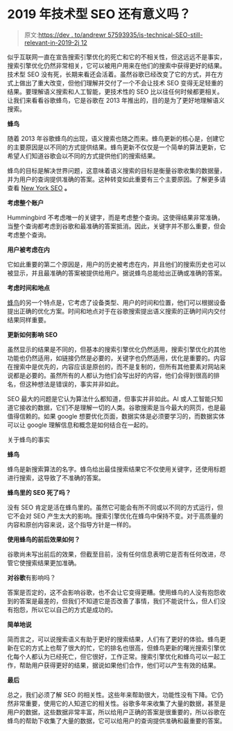 # 2019 年技术型 SEO 还有意义吗？

> 原文:[https://dev . to/andrewr 57593935/is-technical-SEO-still-relevant-in-2019-2j 12](https://dev.to/andrewr57593935/is-technical-seo-still-relevant-in-2019-2j12)

似乎互联网一直在宣告搜索引擎优化的死亡和它的不相关性，但这远远不是事实，搜索引擎优化仍然非常相关，它可以被用户用来在他们的搜索中获得更好的结果。技术型 SEO 没有死，长期来看还会活着。虽然谷歌已经改变了它的方式，并在方式上做出了重大改变，但他们理解并交付了一个不会让技术 SEO 变得无足轻重的结果。要理解语义搜索和人工智能，更技术性的 SEO 比以往任何时候都更相关。让我们来看看谷歌蜂鸟，它是谷歌在 2013 年推出的，目的是为了更好地理解语义搜索。

**蜂鸟**

随着 2013 年谷歌蜂鸟的出现，语义搜索也随之而来。蜂鸟更新的核心是，创建它的主要原因是以不同的方式提供结果。蜂鸟更新不仅仅是一个简单的算法更新，它希望人们知道谷歌会以不同的方式提供他们的搜索结果。

蜂鸟的目标是解决世界问题，这意味着语义搜索的目标是衡量谷歌收集的数据量，并为用户的查询提供准确的答案。这种转变如此重要有三个主要原因。了解更多请查看 [New York SEO](https://www.tayloright.com/) **。**

**考虑整个账户**

Hummingbird 不考虑唯一的关键字，而是考虑整个查询。这使得结果非常准确，当整个查询都考虑到谷歌和最准确的答案抵消。因此，关键字并不那么重要，但会考虑整个查询。

**用户被考虑在内**

它如此重要的第二个原因是，用户的历史被考虑在内，并且他们的搜索历史也可以被显示，并且最准确的答案被提供给用户。据说蜂鸟总能给出正确或准确的答案。

**考虑时间和地点**

[蜂鸟](https://www.forbes.com/sites/denispinsky/2013/09/30/google-hummingbird/)的另一个特点是，它考虑了设备类型、用户的时间和位置，他们可以根据设备提出正确的优化方案。时间和地点对于在谷歌搜索提出语义搜索的正确时间内交付结果同样重要。

**更新如何影响 SEO**

虽然显示的结果是不同的，但基本的搜索引擎优化仍然适用，搜索引擎优化的其他功能也仍然适用，如链接仍然是必要的，关键字也仍然适用，优化是重要的。内容在搜索中是优先的，内容应该是原创的，而不是复制的，但所有其他要素对网站来说都是必要的。虽然所有的人都认为他们会写出好的内容，他们会得到很高的排名，但这种想法是错误的，事实并非如此。

SEO 最大的问题是它认为算法什么都知道，但事实并非如此。AI 或人工智能只知道它接收的数据，它们不是理解一切的人类。谷歌搜索是当今最大的网页，也是最值得信赖的。如果 google 想要优化页面，数据实体是必须要学习的，而数据实体可以让 google 理解信息和概念是如何结合在一起的。

关于蜂鸟的事实

**蜂鸟**

蜂鸟是新搜索算法的名字。蜂鸟给出最佳搜索结果它不仅使用关键字，还使用标题进行搜索，这导致了不准确的答案。

**蜂鸟里的 SEO 死了吗？**

没有 SEO 肯定是活在蜂鸟里的。虽然它可能会有所不同或以不同的方式运行，但它不会对 SEO 产生太大的影响。搜索引擎优化在蜂鸟中保持不变。对于高质量的内容和原创内容来说，这个指导方针是一样的。

**使用蜂鸟的前后效果如何？**

谷歌尚未写出前后的效果，但截至目前，没有任何信息表明它是否有任何改进，尽管它使搜索结果更加准确。

**对谷歌**有影响吗？

答案是否定的，这不会影响谷歌，也不会让它变得更糟。使用蜂鸟的人没有抱怨收到的答案是最差的，但我们不知道它是否改善了事情，我们不能说什么，但人们没有抱怨，所以它以自己的方式是成功的。

**简单地说**

简而言之，可以说搜索语义有助于更好的搜索结果，人们有了更好的体验。蜂鸟更新在它的方式上也帮了很大的忙，它的排名也很高，但蜂鸟更新的曙光搜索引擎优化每个人都认为已经死亡，但它很好，工作正常。搜索引擎优化和蜂鸟可以一起工作，帮助用户获得更好的结果，据说如果他们合作，他们可以产生有效的结果。

**最后**

总之，我们必须了解 SEO 的相关性。这些年来帮助很大，功能性没有下降。它仍然非常重要，使用它的人知道它的相关性。谷歌多年来收集了大量的数据，甚至是用户的数据，这些数据非常丰富，所以给用户正确的答案是很重要的，所以谷歌在蜂鸟的帮助下收集了大量的数据，它可以给用户的查询提供准确和最重要的答案。